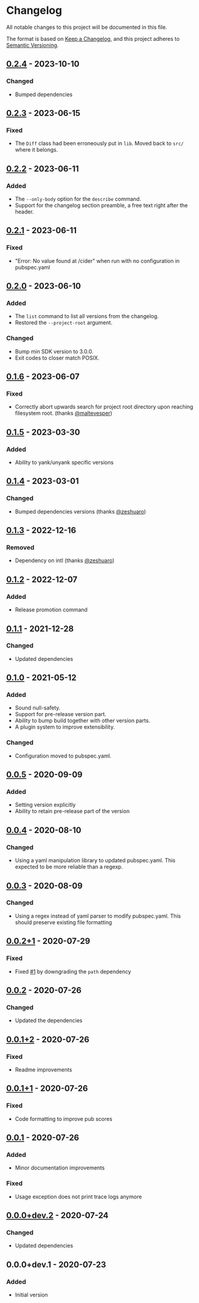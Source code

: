 # Changelog
All notable changes to this project will be documented in this file.

The format is based on [Keep a Changelog](https://keepachangelog.com/en/1.0.0/),
and this project adheres to [Semantic Versioning](https://semver.org/spec/v2.0.0.html).

## [0.2.4] - 2023-10-10
### Changed
- Bumped dependencies

## [0.2.3] - 2023-06-15
### Fixed
- The `Diff` class had been erroneously put in `lib`. Moved back to `src/` where it belongs.

## [0.2.2] - 2023-06-11
### Added
- The `--only-body` option for the `describe` command.
- Support for the changelog section preamble, a free text right after the header.

## [0.2.1] - 2023-06-11
### Fixed
- "Error: No value found at /cider" when run with no configuration in pubspec.yaml

## [0.2.0] - 2023-06-10
### Added
- The `list` command to list all versions from the changelog.
- Restored the `--project-root` argument.

### Changed
- Bump min SDK version to 3.0.0.
- Exit codes to closer match POSIX.

## [0.1.6] - 2023-06-07
### Fixed
- Correctly abort upwards search for project root directory upon reaching filesystem root. (thanks [@maltevesper](https://github.com/maltevesper))

## [0.1.5] - 2023-03-30
### Added
- Ability to yank/unyank specific versions

## [0.1.4] - 2023-03-01
### Changed
- Bumped dependencies versions (thanks [@zeshuaro](https://github.com/zeshuaro))

## [0.1.3] - 2022-12-16
### Removed
- Dependency on intl (thanks [@zeshuaro](https://github.com/zeshuaro))

## [0.1.2] - 2022-12-07
### Added
- Release promotion command

## [0.1.1] - 2021-12-28
### Changed
- Updated dependencies

## [0.1.0] - 2021-05-12
### Added
- Sound null-safety.
- Support for pre-release version part.
- Ability to bump build together with other version parts.
- A plugin system to improve extensibility.

### Changed
- Configuration moved to pubspec.yaml.

## [0.0.5] - 2020-09-09
### Added
- Setting version explicitly
- Ability to retain pre-release part of the version

## [0.0.4] - 2020-08-10
### Changed
- Using a yaml manipulation library to updated pubspec.yaml. This expected to be more reliable than a regexp.

## [0.0.3] - 2020-08-09
### Changed
- Using a regex instead of yaml parser to modify pubspec.yaml. This should preserve existing file formatting

## [0.0.2+1] - 2020-07-29
### Fixed
- Fixed [\#1](https://github.com/f3ath/cider/issues/1) by downgrading the `path` dependency

## [0.0.2] - 2020-07-26
### Changed
- Updated the dependencies

## [0.0.1+2] - 2020-07-26
### Fixed
- Readme improvements

## [0.0.1+1] - 2020-07-26
### Fixed
- Code formatting to improve pub scores

## [0.0.1] - 2020-07-26
### Added
- Minor documentation improvements

### Fixed
- Usage exception does not print trace logs anymore

## [0.0.0+dev.2] - 2020-07-24
### Changed
- Updated dependencies

## 0.0.0+dev.1 - 2020-07-23
### Added
- Initial version

[0.2.4]: https://github.com/f3ath/cider/compare/0.2.3...0.2.4
[0.2.3]: https://github.com/f3ath/cider/compare/0.2.2...0.2.3
[0.2.2]: https://github.com/f3ath/cider/compare/0.2.1...0.2.2
[0.2.1]: https://github.com/f3ath/cider/compare/0.2.0...0.2.1
[0.2.0]: https://github.com/f3ath/cider/compare/0.1.6...0.2.0
[0.1.6]: https://github.com/f3ath/cider/compare/0.1.5...0.1.6
[0.1.5]: https://github.com/f3ath/cider/compare/0.1.4...0.1.5
[0.1.4]: https://github.com/f3ath/cider/compare/0.1.3...0.1.4
[0.1.3]: https://github.com/f3ath/cider/compare/0.1.2...0.1.3
[0.1.2]: https://github.com/f3ath/cider/compare/0.1.1...0.1.2
[0.1.1]: https://github.com/f3ath/cider/compare/0.1.0...0.1.1
[0.1.0]: https://github.com/f3ath/cider/compare/0.0.5...0.1.0
[0.0.5]: https://github.com/f3ath/cider/compare/0.0.4...0.0.5
[0.0.4]: https://github.com/f3ath/cider/compare/0.0.3...0.0.4
[0.0.3]: https://github.com/f3ath/cider/compare/0.0.2+1...0.0.3
[0.0.2+1]: https://github.com/f3ath/cider/compare/0.0.2...0.0.2+1
[0.0.2]: https://github.com/f3ath/cider/compare/0.0.1+2...0.0.2
[0.0.1+2]: https://github.com/f3ath/cider/compare/0.0.1+1...0.0.1+2
[0.0.1+1]: https://github.com/f3ath/cider/compare/0.0.1...0.0.1+1
[0.0.1]: https://github.com/f3ath/cider/compare/0.0.0+dev.2...0.0.1
[0.0.0+dev.2]: https://github.com/f3ath/cider/compare/0.0.0+dev.1...0.0.0+dev.2
